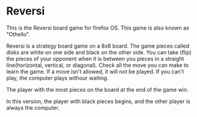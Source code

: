 Reversi
=======

This is the Reversi board game for firefox OS. This game is also known as "Othello".

Reversi is a strategy board game on a 8x8 board. The game pieces called disks are white on one side and black on the other side.
You can take (flip) the pieces of your opponent when it is between you pieces in a straight line(horizontal, vertical, or diagonal). 
Check all the move you can make to learn the game. If a move isn't allowed, it will not be played. 
If you can't play, the computer plays withour waiting.
 
The player with the most pieces on the board at the end of the game win.

In this version, the player with black pieces begins, and the other player is always the computer.
